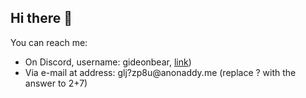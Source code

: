 ## Hi there 👋

You can reach me:
* On Discord, username: gideonbear, [link](https://discord.com/users/552138988765315073))
* Via e-mail at address: glj?zp8u@anonaddy<span>.me</span> (replace ? with the answer to 2+7)

<!--
**GideonBear/GideonBear** is a ✨ _special_ ✨ repository because its `README.md` (this file) appears on your GitHub profile.

Here are some ideas to get you started:

- 🔭 I’m currently working on ...
- 🌱 I’m currently learning ...
- 👯 I’m looking to collaborate on ...
- 🤔 I’m looking for help with ...
- 💬 Ask me about ...
- 📫 How to reach me: ...
- 😄 Pronouns: ...
- ⚡ Fun fact: ...
-->
